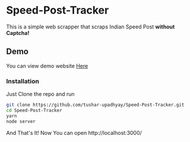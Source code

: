 # Speed-Post-Tracker
This is a simple web scrapper that scraps Indian Speed Post <b>without Captcha!</b>
## Demo
You can view demo website <a href="https://speedposttracker.herokuapp.com" >Here</a>
### Installation 
Just Clone the repo and run 
```bash 
git clone https://github.com/tushar-upadhyay/Speed-Post-Tracker.git
cd Speed-Post-Tracker
yarn 
node server
```
And That's It! Now You can open http://localhost:3000/
